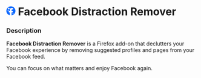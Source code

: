 # ![Logo](icons/fb_icon_24.png) Facebook Distraction Remover


### Description

**Facebook Distraction Remover** is a Firefox add-on that declutters your Facebook experience by removing suggested profiles and pages from your Facebook feed. 

You can focus on what matters and enjoy Facebook again.